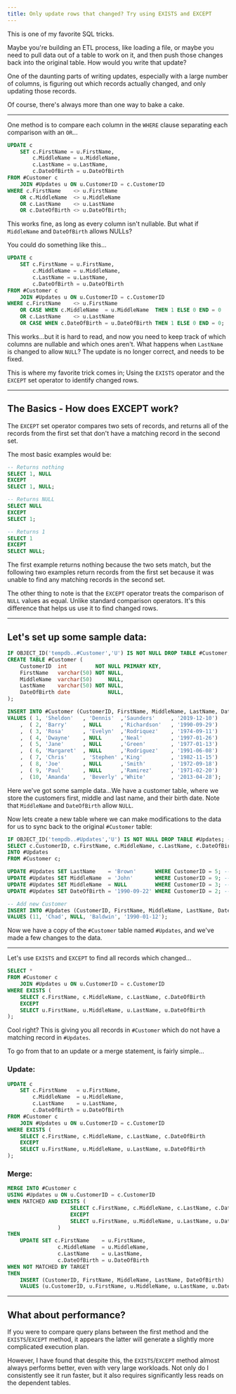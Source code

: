 ```yaml
---
title: Only update rows that changed? Try using EXISTS and EXCEPT
---
```


This is one of my favorite SQL tricks.

Maybe you're building an ETL process, like loading a file, or maybe you need to pull data out of a table to work on it, and then push those changes back into the original table. How would you write that update?

One of the daunting parts of writing updates, especially with a large number of columns, is figuring out which records actually changed, and only updating those records.

Of course, there's always more than one way to bake a cake.

---

One method is to compare each column in the `WHERE` clause separating each comparison with an `OR`...

```sql
UPDATE c
    SET c.FirstName = u.FirstName,
        c.MiddleName = u.MiddleName,
        c.LastName = u.LastName,
        c.DateOfBirth = u.DateOfBirth
FROM #Customer c
    JOIN #Updates u ON u.CustomerID = c.CustomerID
WHERE c.FirstName    <> u.FirstName
    OR c.MiddleName  <> u.MiddleName
    OR c.LastName    <> u.LastName
    OR c.DateOfBirth <> u.DateOfBirth;
```

This works fine, as long as every column isn't nullable. But what if `MiddleName` and `DateOfBirth` allows NULLs?

You could do something like this...

```sql
UPDATE c
    SET c.FirstName = u.FirstName,
        c.MiddleName = u.MiddleName,
        c.LastName = u.LastName,
        c.DateOfBirth = u.DateOfBirth
FROM #Customer c
    JOIN #Updates u ON u.CustomerID = c.CustomerID
WHERE c.FirstName    <> u.FirstName
    OR CASE WHEN c.MiddleName  = u.MiddleName  THEN 1 ELSE 0 END = 0
    OR c.LastName    <> u.LastName
    OR CASE WHEN c.DateOfBirth = u.DateOfBirth THEN 1 ELSE 0 END = 0;
```

This works...but it is hard to read, and now you need to keep track of which columns are nullable and which ones aren't. What happens when `LastName` is changed to allow `NULL`? The update is no longer correct, and needs to be fixed.

This is where my favorite trick comes in; Using the `EXISTS` operator and the `EXCEPT` set operator to identify changed rows.

---

## The Basics - How does EXCEPT work?

The `EXCEPT` set operator compares two sets of records, and returns all of the records from the first set that don't have a matching record in the second set.

The most basic examples would be:

```sql
-- Returns nothing
SELECT 1, NULL
EXCEPT
SELECT 1, NULL;

-- Returns NULL
SELECT NULL
EXCEPT
SELECT 1;

-- Returns 1
SELECT 1
EXCEPT
SELECT NULL;
```

The first example returns nothing because the two sets match, but the following two examples return records from the first set because it was unable to find any matching records in the second set.

The other thing to note is that the `EXCEPT` operator treats the comparison of `NULL` values as equal. Unlike standard comparison operators. It's this difference that helps us use it to find changed rows.

---

## Let's set up some sample data:

```sql
IF OBJECT_ID('tempdb..#Customer','U') IS NOT NULL DROP TABLE #Customer; --SELECT * FROM #Customer
CREATE TABLE #Customer (
    CustomerID  int         NOT NULL PRIMARY KEY,
    FirstName   varchar(50) NOT NULL,
    MiddleName  varchar(50)     NULL,
    LastName    varchar(50) NOT NULL,
    DateOfBirth date            NULL,
);

INSERT INTO #Customer (CustomerID, FirstName, MiddleName, LastName, DateOfBirth)
VALUES ( 1, 'Sheldon'   , 'Dennis'  ,'Saunders'     , '2019-12-10')
    ,  ( 2, 'Barry'     , NULL      ,'Richardson'   , '1990-09-29')
    ,  ( 3, 'Rosa'      , 'Evelyn'  ,'Rodriquez'    , '1974-09-11')
    ,  ( 4, 'Dwayne'    , NULL      ,'Neal'         , '1997-01-26')
    ,  ( 5, 'Jane'      , NULL      ,'Green'        , '1977-01-13')
    ,  ( 6, 'Margaret'  , NULL      ,'Rodriguez'    , '1991-06-08')
    ,  ( 7, 'Chris'     , 'Stephen' ,'King'         , '1982-11-15')
    ,  ( 8, 'Joe'       , NULL      ,'Smith'        , '1972-09-18')
    ,  ( 9, 'Paul'      , NULL      ,'Ramirez'      , '1971-02-20')
    ,  (10, 'Amanda'    , 'Beverly' ,'White'        , '2013-04-28');
```

Here we've got some sample data...We have a customer table, where we store the customers first, middle and last name, and their birth date. Note that `MiddleName` and `DateOfBirth` allow `NULL`.

Now lets create a new table where we can make modifications to the data for us to sync back to the original `#Customer` table:

```sql
IF OBJECT_ID('tempdb..#Updates','U') IS NOT NULL DROP TABLE #Updates; --SELECT * FROM #Updates
SELECT c.CustomerID, c.FirstName, c.MiddleName, c.LastName, c.DateOfBirth
INTO #Updates
FROM #Customer c;

UPDATE #Updates SET LastName    = 'Brown'      WHERE CustomerID = 5; -- Change Last Name
UPDATE #Updates SET MiddleName  = 'John'       WHERE CustomerID = 9; -- Add Middle Name
UPDATE #Updates SET MiddleName  = NULL         WHERE CustomerID = 3; -- Remove Middle Name
UPDATE #Updates SET DateOfBirth = '1990-09-22' WHERE CustomerID = 2; -- Change DateOfBirth

-- Add new Customer
INSERT INTO #Updates (CustomerID, FirstName, MiddleName, LastName, DateOfBirth)
VALUES (11, 'Chad', NULL, 'Baldwin', '1990-01-12');
```

Now we have a copy of the `#Customer` table named `#Updates`, and we've made a few changes to the data.

---

Let's use `EXISTS` and `EXCEPT` to find all records which changed...

```sql
SELECT *
FROM #Customer c
    JOIN #Updates u ON u.CustomerID = c.CustomerID
WHERE EXISTS (
    SELECT c.FirstName, c.MiddleName, c.LastName, c.DateOfBirth
    EXCEPT
    SELECT u.FirstName, u.MiddleName, u.LastName, u.DateOfBirth
);
```

Cool right? This is giving you all records in `#Customer` which do not have a matching record in `#Updates`.

To go from that to an update or a merge statement, is fairly simple...

### Update:

```sql
UPDATE c
    SET c.FirstName   = u.FirstName,
        c.MiddleName  = u.MiddleName,
        c.LastName    = u.LastName,
        c.DateOfBirth = u.DateOfBirth
FROM #Customer c
    JOIN #Updates u ON u.CustomerID = c.CustomerID
WHERE EXISTS (
    SELECT c.FirstName, c.MiddleName, c.LastName, c.DateOfBirth
    EXCEPT
    SELECT u.FirstName, u.MiddleName, u.LastName, u.DateOfBirth
);
```

### Merge:

```sql
MERGE INTO #Customer c
USING #Updates u ON u.CustomerID = c.CustomerID
WHEN MATCHED AND EXISTS (
                    SELECT c.FirstName, c.MiddleName, c.LastName, c.DateOfBirth
                    EXCEPT
                    SELECT u.FirstName, u.MiddleName, u.LastName, u.DateOfBirth
                )
THEN
    UPDATE SET c.FirstName    = u.FirstName,
                c.MiddleName  = u.MiddleName,
                c.LastName    = u.LastName,
                c.DateOfBirth = u.DateOfBirth
WHEN NOT MATCHED BY TARGET
THEN
    INSERT (CustomerID, FirstName, MiddleName, LastName, DateOfBirth)
    VALUES (u.CustomerID, u.FirstName, u.MiddleName, u.LastName, u.DateOfBirth);
```

---

## What about performance?

If you were to compare query plans between the first method and the `EXISTS`/`EXCEPT` method, it appears the latter will generate a slightly more complicated execution plan.

However, I have found that despite this, the `EXISTS`/`EXCEPT` method almost always performs better, even with very large workloads. Not only do I consistently see it run faster, but it also requires significantly less reads on the dependent tables.
